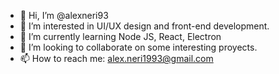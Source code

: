 - 👋 Hi, I’m @alexneri93
- 👀 I’m interested in UI/UX design and front-end development.
- 🌱 I’m currently learning Node JS, React, Electron
- 💞️ I’m looking to collaborate on some interesting proyects.
- 📫 How to reach me: alex.neri1993@gmail.com

<!---
alexneri93/alexneri93 is a ✨ special ✨ repository because its `README.md` (this file) appears on your GitHub profile.
You can click the Preview link to take a look at your changes.
--->
